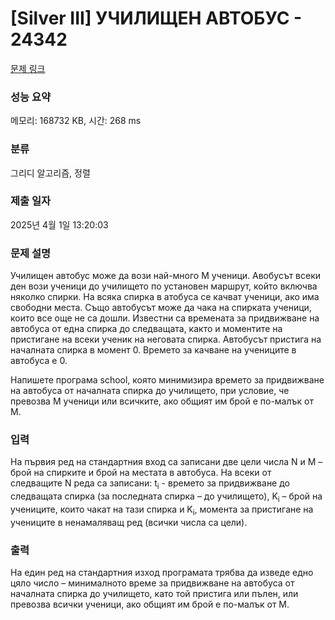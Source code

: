 # [Silver III] УЧИЛИЩЕН АВТОБУС - 24342 

[문제 링크](https://www.acmicpc.net/problem/24342) 

### 성능 요약

메모리: 168732 KB, 시간: 268 ms

### 분류

그리디 알고리즘, 정렬

### 제출 일자

2025년 4월 1일 13:20:03

### 문제 설명

<p>Училищен автобус може да вози най-много М ученици. Авобусът всеки ден вози ученици до училището по установен маршрут, който включва няколко спирки. На всяка спирка в атобуса се качват ученици, ако има свободни места. Също автобусът може да чака на спирката ученици, които все още не са дошли. Известни са времената за придвижване на автобуса от една спирка до следващата, както и моментите на пристигане на всеки ученик на неговата спирка. Автобусът пристига на началната спирка в момент 0. Времето за качване на учениците в автобуса е 0.</p>

<p>Напишете програма school, която минимизира времето за придвижване на автобуса от началната спирка до училището, при условие, че превозва M ученици или всичките, ако общият им брой е по-малък от М.</p>

### 입력 

 <p>На първия ред на стандартния вход са записани две цели числа N и М – брой на спирките и брой на местата в автобуса. На всеки от следващите N реда са записани: t<sub>i</sub> - времето за придвижване до следващата спирка (за последната спирка – до училището), K<sub>i</sub> – брой на учениците, които чакат на тази спирка и K<sub>i</sub>, момента за пристигане на учениците в ненамаляващ ред (всички числа са цели).</p>

### 출력 

 <p>На един ред на стандартния изход програмата трябва да изведе едно цяло число – минималното време за придвижване на автобуса от началната спирка до училището, като той пристига или пълен, или превозва всички ученици, ако общият им брой е по-малък от М.</p>

